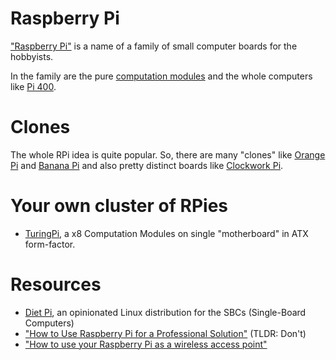 # Raspberry Pi

["Raspberry Pi"](https://www.raspberrypi.org/) is a name of a family of small computer boards for the hobbyists.

In the family are the pure [computation modules](https://www.raspberrypi.org/products/compute-module-4) and the whole computers like [Pi 400](https://www.raspberrypi.org/products/raspberry-pi-400/).

# Clones

The whole RPi idea is quite popular. So, there are many "clones" like [Orange Pi](http://www.orangepi.org/) and [Banana Pi](http://www.banana-pi.org/) and also pretty distinct boards like [Clockwork Pi](https://www.clockworkpi.com/).

# Your own cluster of RPies

- [TuringPi](https://turingpi.com/), a x8 Computation Modules on single "motherboard" in ATX form-factor.

# Resources

- [Diet Pi](https://dietpi.com/), an opinionated Linux distribution for the SBCs (Single-Board Computers) 
- ["How to Use Raspberry Pi for a Professional Solution"](https://medium.com/swlh/how-to-use-raspberry-pi-for-a-professional-solution-b153ff4b4790) (TLDR: Don't)
- ["How to use your Raspberry Pi as a wireless access point"](https://thepi.io/how-to-use-your-raspberry-pi-as-a-wireless-access-point/)